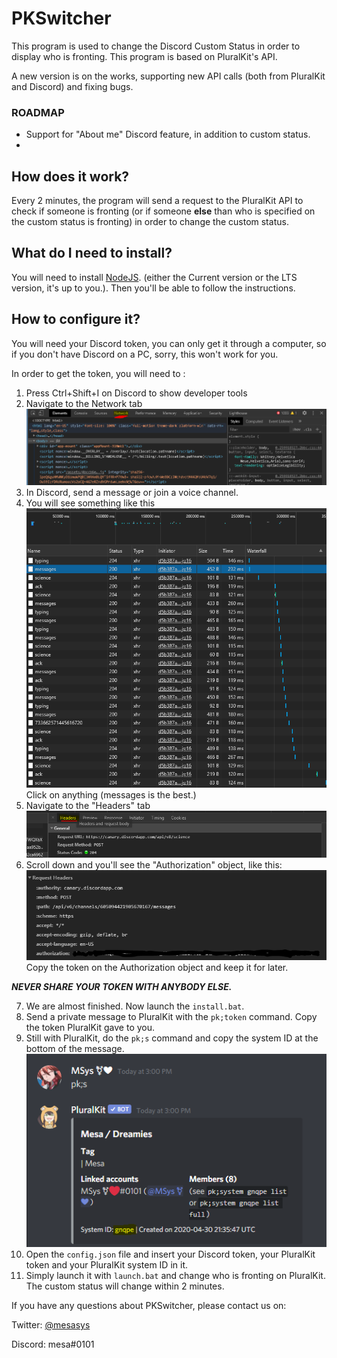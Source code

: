 # PKSwitcher

This program is used to change the Discord Custom Status in order to display who is fronting. This program is based on PluralKit's API.

A new version is on the works, supporting new API calls (both from PluralKit and Discord) and fixing bugs.

### **ROADMAP**
- Support for "About me" Discord feature, in addition to custom status.
- 


## How does it work?

Every 2 minutes, the program will send a request to the PluralKit API to check if someone is fronting (or if someone **else** than who is specified on the custom status is fronting) in order to change the custom status.

## What do I need to install?
You will need to install [NodeJS](https://nodejs.org). (either the Current version or the LTS version, it's up to you.). Then you'll be able to follow the instructions.

## How to configure it?

You will need your Discord token, you can only get it through a computer, so if you don't have Discord on a PC, sorry, this won't work for you.

In order to get the token, you will need to : 

1) Press Ctrl+Shift+I on Discord to show developer tools
2) Navigate to the Network tab
![](assets_md/4.PNG)
3) In Discord, send a message or join a voice channel.
4) You will see something like this
![](assets_md/1.PNG)
Click on anything (messages is the best.)
5) Navigate to the "Headers" tab
![](assets_md/5.PNG)
6) Scroll down and you'll see the "Authorization" object, like this:
![](assets_md/2.PNG)
Copy the token on the Authorization object and keep it for later.

***NEVER SHARE YOUR TOKEN WITH ANYBODY ELSE.***

7) We are almost finished. Now launch the `install.bat`.
8) Send a private message to PluralKit with the `pk;token` command. Copy the token PluralKit gave to you.
9) Still with PluralKit, do the `pk;s` command and copy the system ID at the bottom of the message.
![](assets_md/3.PNG)
10) Open the `config.json` file and insert your Discord token, your PluralKit token and your PluralKit system ID in it.
11) Simply launch it with `launch.bat` and change who is fronting on PluralKit. The custom status will change within 2 minutes.

If you have any questions about PKSwitcher, please contact us on:

Twitter: [@mesasys](https://www.twitter.com/mesasys)

Discord: mesa#0101
